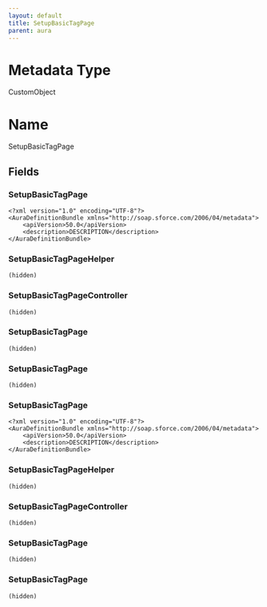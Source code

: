 ```yaml
---
layout: default
title: SetupBasicTagPage
parent: aura
---
```

# Metadata Type
CustomObject

# Name
SetupBasicTagPage
## Fields
### SetupBasicTagPage

```
<?xml version="1.0" encoding="UTF-8"?>
<AuraDefinitionBundle xmlns="http://soap.sforce.com/2006/04/metadata">
    <apiVersion>50.0</apiVersion>
    <description>DESCRIPTION</description>
</AuraDefinitionBundle>
```
### SetupBasicTagPageHelper

```
(hidden)
```
### SetupBasicTagPageController

```
(hidden)
```
### SetupBasicTagPage

```
(hidden)
```
### SetupBasicTagPage

```
(hidden)
```
### SetupBasicTagPage

```
<?xml version="1.0" encoding="UTF-8"?>
<AuraDefinitionBundle xmlns="http://soap.sforce.com/2006/04/metadata">
    <apiVersion>50.0</apiVersion>
    <description>DESCRIPTION</description>
</AuraDefinitionBundle>
```
### SetupBasicTagPageHelper

```
(hidden)
```
### SetupBasicTagPageController

```
(hidden)
```
### SetupBasicTagPage

```
(hidden)
```
### SetupBasicTagPage

```
(hidden)
```
